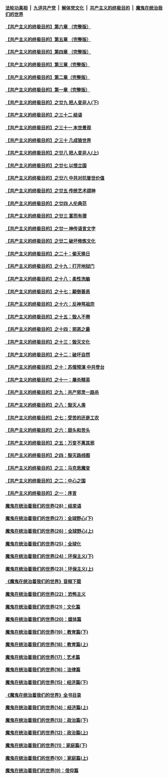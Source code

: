 ####  [法轮功真相](../../../../basic/blob/master/README.md?t=10082101) &nbsp;|&nbsp; [九评共产党](../../../../9ping.md/blob/master/README.md?t=10082101) &nbsp;|&nbsp; [解体党文化](../../../../jtdwh.md/blob/master/README.md?t=10082101)  &nbsp;|&nbsp; [共产主义的终极目的](../../../../gczydzjmd.md/blob/master/README.md?t=10082101) &nbsp;|&nbsp; [魔鬼在统治我们的世界](../../../../mgztzwmdsj.md/blob/master/README.md?t=10082101) 

#### [【共产主义的终极目的】第六章 （完整版）](../pages/nsc422/n11428913.md?t=10082101) 

#### [【共产主义的终极目的】第五章 （完整版）](../pages/nsc422/n11428912.md?t=10082101) 

#### [【共产主义的终极目的】第四章 （完整版）](../pages/nsc422/n11428907.md?t=10082101) 

#### [【共产主义的终极目的】第三章（完整版）](../pages/nsc422/n11428848.md?t=10082101) 

#### [【共产主义的终极目的】第二章（完整版）](../pages/nsc422/n11428831.md?t=10082101) 

#### [【共产主义的终极目的】第一章（完整版）](../pages/nsc422/n11417651.md?t=10082101) 

#### [【共产主义的终极目的】之廿九 把人变非人(下)](../pages/nsc422/n11344140.md?t=10082101) 

#### [【共产主义的终极目的】之三十二 结语](../pages/nsc422/n11360535.md?t=10082101) 

#### [【共产主义的终极目的】之三十一 末世景观](../pages/nsc422/n11351129.md?t=10082101) 

#### [【共产主义的终极目的】之三十 几成狼世界](../pages/nsc422/n11348280.md?t=10082101) 

#### [【共产主义的终极目的】之廿八 把人变非人(上)](../pages/nsc422/n11340492.md?t=10082101) 

#### [【共产主义的终极目的】之廿七 以恨立国](../pages/nsc422/n11336944.md?t=10082101) 

#### [【共产主义的终极目的】之廿六 中共对抗普世价值](../pages/nsc422/n11324785.md?t=10082101) 

#### [【共产主义的终极目的】之廿五 传统艺术颂神](../pages/nsc422/n11296396.md?t=10082101) 

#### [【共产主义的终极目的】之廿四 人伦典范](../pages/nsc422/n11296397.md?t=10082101) 

#### [【共产主义的终极目的】之廿三 富而有德](../pages/nsc422/n11283598.md?t=10082101) 

#### [【共产主义的终极目的】之廿一 神传语言文字](../pages/nsc422/n11263265.md?t=10082101) 

#### [【共产主义的终极目的】之廿二 破坏修炼文化](../pages/nsc422/n11245728.md?t=10082101) 

#### [【共产主义的终极目的】之二十：偷天换日](../pages/nsc422/n11238846.md?t=10082101) 

#### [【共产主义的终极目的】之十九：打开地狱门](../pages/nsc422/n11206376.md?t=10082101) 

#### [【共产主义的终极目的】之十八：柔性洗脑](../pages/nsc422/n11199994.md?t=10082101) 

#### [【共产主义的终极目的】之十七：颠倒善恶](../pages/nsc422/n11179782.md?t=10082101) 

#### [【共产主义的终极目的】之十六：反神骂祖宗](../pages/nsc422/n11166798.md?t=10082101) 

#### [【共产主义的终极目的】之十五：毁人不倦](../pages/nsc422/n11166792.md?t=10082101) 

#### [【共产主义的终极目的】之十四：邪恶之最](../pages/nsc422/n11150249.md?t=10082101) 

#### [【共产主义的终极目的】之十三：毁灭文化](../pages/nsc422/n11135227.md?t=10082101) 

#### [【共产主义的终极目的】之十二：破坏自然](../pages/nsc422/n11135214.md?t=10082101) 

#### [【共产主义的终极目的】之十：苏俄预演 中共登台](../pages/nsc422/n11118424.md?t=10082101) 

#### [【共产主义的终极目的】之十一：屠杀精英](../pages/nsc422/n11118442.md?t=10082101) 

#### [【共产主义的终极目的】之九：共产邪灵一路杀](../pages/nsc422/n11114139.md?t=10082101) 

#### [【共产主义的终极目的】之八：毁灭人类](../pages/nsc422/n11108503.md?t=10082101) 

#### [【共产主义的终极目的】之七：受苦的还是工农](../pages/nsc422/n11101809.md?t=10082101) 

#### [【共产主义的终极目的】之六：甜头和苦头](../pages/nsc422/n11096971.md?t=10082101) 

#### [【共产主义的终极目的】之五：万变不离其邪](../pages/nsc422/n11091285.md?t=10082101) 

#### [【共产主义的终极目的】之四：毁灭路线图](../pages/nsc422/n11086284.md?t=10082101) 

#### [【共产主义的终极目的】之三：马克思魔变](../pages/nsc422/n11061941.md?t=10082101) 

#### [【共产主义的终极目的】之二：中心之国](../pages/nsc422/n11047728.md?t=10082101) 

#### [【共产主义的终极目的】之一：序言](../pages/nsc422/n11086077.md?t=10082101) 

#### [魔鬼在统治着我们的世界(28)：结束语](../pages/nsc422/n10936246.md?t=10082101) 

#### [魔鬼在统治着我们的世界(27)：全球野心(下)](../pages/nsc422/n10928319.md?t=10082101) 

#### [魔鬼在统治着我们的世界(26)：全球野心(上)](../pages/nsc422/n10900318.md?t=10082101) 

#### [魔鬼在统治着我们的世界(25)：全球化](../pages/nsc422/n10788205.md?t=10082101) 

#### [魔鬼在统治着我们的世界(24)：环保主义(下)](../pages/nsc422/n10695307.md?t=10082101) 

#### [魔鬼在统治着我们的世界(23)：环保主义(上)](../pages/nsc422/n10688613.md?t=10082101) 

#### [《魔鬼在统治着我们的世界》音频下载](../pages/nsc422/n10635553.md?t=10082101) 

#### [魔鬼在统治着我们的世界(22)：恐怖主义](../pages/nsc422/n10614727.md?t=10082101) 

#### [魔鬼在统治着我们的世界(21)：文化篇](../pages/nsc422/n10597706.md?t=10082101) 

#### [魔鬼在统治着我们的世界(20)：媒体篇](../pages/nsc422/n10586579.md?t=10082101) 

#### [魔鬼在统治着我们的世界(19)：教育篇(下)](../pages/nsc422/n10564808.md?t=10082101) 

#### [魔鬼在统治着我们的世界(18)：教育篇(上)](../pages/nsc422/n10526970.md?t=10082101) 

#### [魔鬼在统治着我们的世界(17)：艺术篇](../pages/nsc422/n10499093.md?t=10082101) 

#### [魔鬼在统治着我们的世界(16)：法律篇](../pages/nsc422/n10485969.md?t=10082101) 

#### [魔鬼在统治着我们的世界(15)：经济篇(下)](../pages/nsc422/n10469975.md?t=10082101) 

#### [《魔鬼在统治着我们的世界》全书目录](../pages/nsc422/n10464261.md?t=10082101) 

#### [魔鬼在统治着我们的世界(14)：经济篇(上)](../pages/nsc422/n10457370.md?t=10082101) 

#### [魔鬼在统治着我们的世界(13)：政治篇(下)](../pages/nsc422/n10448270.md?t=10082101) 

#### [魔鬼在统治着我们的世界(12)：政治篇(上)](../pages/nsc422/n10444576.md?t=10082101) 

#### [魔鬼在统治着我们的世界(11)：家庭篇(下)](../pages/nsc422/n10440961.md?t=10082101) 

#### [魔鬼在统治着我们的世界(10)：家庭篇(上)](../pages/nsc422/n10435448.md?t=10082101) 

#### [魔鬼在统治着我们的世界(9)：信仰篇](../pages/nsc422/n10432159.md?t=10082101) 

